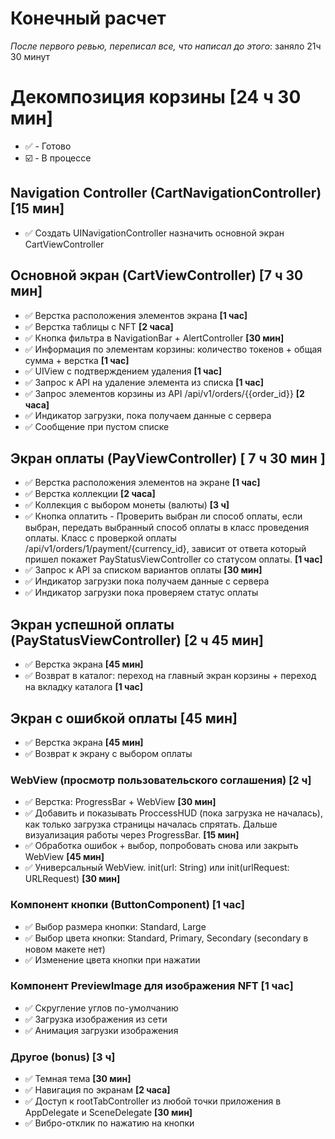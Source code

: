 # Конечный расчет
_После первого ревью, переписал все, что написал до этого_: заняло 21ч 30 минут

# Декомпозиция корзины [24 ч 30 мин]
- ✅ - Готово
- ☑️ - В процессе

## Navigation Controller (CartNavigationController) [15 мин]
- ✅ Создать UINavigationController назначить основной экран CartViewController

## Основной экран (CartViewController) [7 ч 30 мин]

- ✅ Верстка расположения элементов экрана **[1 час]**
- ✅ Верстка таблицы с NFT **[2 часа]**
- ✅ Кнопка фильтра в NavigationBar + AlertController **[30 мин]**
- ✅ Информация по элементам корзины: количество токенов + общая сумма + верстка **[1 час]**
- ✅ UIView с подтверждением удаления **[1 час]**
- ✅ Запрос к API на удаление элемента из списка **[1 час]**
- ✅ Запрос элементов корзины из API /api/v1/orders/{{order_id}} **[2 часа]**
- ✅ Индикатор загрузки, пока получаем данные с сервера 
- ✅ Сообщение при пустом списке

## Экран оплаты (PayViewController) [ 7 ч 30 мин ]
- ✅ Верстка расположения элементов на экране **[1 час]**
- ✅ Верстка коллекции **[2 часа]**
- ✅ Коллекция с выбором монеты (валюты) **[3 ч]**
- ✅ Кнопка оплатить - Проверить выбран ли способ оплаты, если выбран, передать выбранный способ оплаты в класс проведения оплаты. Класс с проверкой оплаты /api/v1/orders/1/payment/{currency_id}, зависит от ответа который пришел покажет PayStatusViewController со статусом оплаты. **[1 час]**
- ✅ Запрос к API за списком вариантов оплаты **[30 мин]**
- ✅ Индикатор загрузки пока получаем данные с сервера
- ✅ Индикатор загрузки пока проверяем статус оплаты

## Экран успешной оплаты (PayStatusViewController) [2 ч 45 мин]
- ✅ Верстка экрана **[45 мин]**
- ✅ Возврат в каталог: переход на главный экран корзины + переход на вкладку каталога  **[1 час]**

## Экран с ошибкой оплаты [45 мин]
- ✅ Верстка экрана **[45 мин]**
- ✅ Возврат к экрану с выбором оплаты

### WebView (просмотр пользовательского соглашения) [2 ч]
- ✅ Верстка: ProgressBar + WebView **[30 мин]**
- ✅ Добавить и показывать ProccessHUD (пока загрузка не началась), как только загрузка страницы началась спрятать. Дальше визуализация работы через ProgressBar. **[15 мин]**
- ✅ Обработка ошибок + выбор, попробовать снова или закрыть WebView **[45 мин]**
- ✅ Универсальный WebView. init(url: String) или init(urlRequest: URLRequest) **[30 мин]**

### Компонент кнопки (ButtonComponent) [1 час]
- ✅ Выбор размера кнопки: Standard, Large
- ✅ Выбор цвета кнопки: Standard, Primary, Secondary (secondary в новом макете нет)
- ✅ Изменение цвета кнопки при нажатии

### Компонент PreviewImage для изображения NFT [1 час]
- ✅ Скругление углов по-умолчанию
- ✅ Загрузка изображения из сети
- ✅ Анимация загрузки изображения

### Другое (bonus) [3 ч]
- ✅ Темная тема **[30 мин]** 
- ✅ Навигация по экранам **[2 часа]**
- ✅ Доступ к rootTabController из любой точки приложения в AppDelegate и SceneDelegate **[30 мин]**
- ✅ Вибро-отклик по нажатию на кнопки
